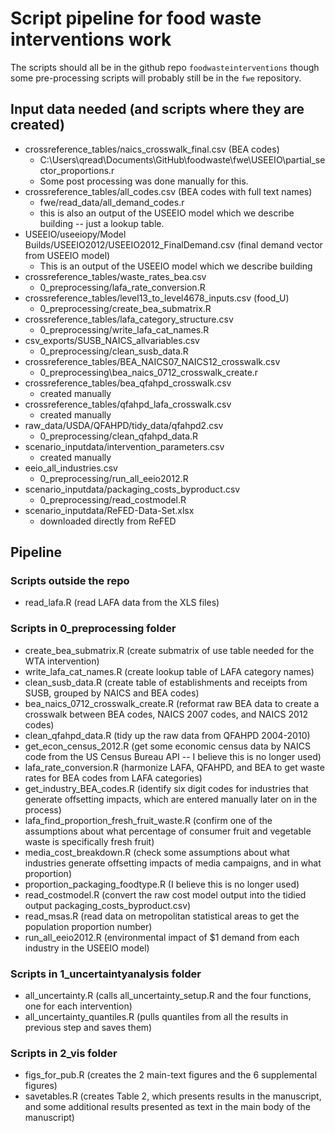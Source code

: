 # Script pipeline for food waste interventions work

The scripts should all be in the github repo `foodwasteinterventions` though some pre-processing scripts will probably still be in the `fwe` repository.

## Input data needed (and scripts where they are created)

- crossreference_tables/naics_crosswalk_final.csv (BEA codes)
  + C:\Users\qread\Documents\GitHub\foodwaste\fwe\USEEIO\partial_sector_proportions.r
  + Some post processing was done manually for this. 
- crossreference_tables/all_codes.csv (BEA codes with full text names)
  + fwe/read_data/all_demand_codes.r
  + this is also an output of the USEEIO model which we describe building -- just a lookup table.
- USEEIO/useeiopy/Model Builds/USEEIO2012/USEEIO2012_FinalDemand.csv (final demand vector from USEEIO model)
  + This is an output of the USEEIO model which we describe building
- crossreference_tables/waste_rates_bea.csv
  + 0_preprocessing/lafa_rate_conversion.R
- crossreference_tables/level13_to_level4678_inputs.csv (food_U)
  + 0_preprocessing/create_bea_submatrix.R
- crossreference_tables/lafa_category_structure.csv
  + 0_preprocessing/write_lafa_cat_names.R
- csv_exports/SUSB_NAICS_allvariables.csv
  + 0_preprocessing/clean_susb_data.R
- crossreference_tables/BEA_NAICS07_NAICS12_crosswalk.csv
  + 0_preprocessing\bea_naics_0712_crosswalk_create.r
- crossreference_tables/bea_qfahpd_crosswalk.csv
  + created manually
- crossreference_tables/qfahpd_lafa_crosswalk.csv
  + created manually
- raw_data/USDA/QFAHPD/tidy_data/qfahpd2.csv
  + 0_preprocessing/clean_qfahpd_data.R
- scenario_inputdata/intervention_parameters.csv
  + created manually
- eeio_all_industries.csv
  + 0_preprocessing/run_all_eeio2012.R
- scenario_inputdata/packaging_costs_byproduct.csv
  + 0_preprocessing/read_costmodel.R
- scenario_inputdata/ReFED-Data-Set.xlsx
  + downloaded directly from ReFED

## Pipeline

### Scripts outside the repo

- read_lafa.R (read LAFA data from the XLS files)

### Scripts in 0_preprocessing folder

- create_bea_submatrix.R (create submatrix of use table needed for the WTA intervention)
- write_lafa_cat_names.R (create lookup table of LAFA category names)
- clean_susb_data.R (create table of establishments and receipts from SUSB, grouped by NAICS and BEA codes)
- bea_naics_0712_crosswalk_create.R (reformat raw BEA data to create a crosswalk between BEA codes, NAICS 2007 codes, and NAICS 2012 codes)
- clean_qfahpd_data.R (tidy up the raw data from QFAHPD 2004-2010)
- get_econ_census_2012.R (get some economic census data by NAICS code from the US Census Bureau API -- I believe this is no longer used)
- lafa_rate_conversion.R (harmonize LAFA, QFAHPD, and BEA to get waste rates for BEA codes from LAFA categories)
- get_industry_BEA_codes.R (identify six digit codes for industries that generate offsetting impacts, which are entered manually later on in the process)
- lafa_find_proportion_fresh_fruit_waste.R (confirm one of the assumptions about what percentage of consumer fruit and vegetable waste is specifically fresh fruit)
- media_cost_breakdown.R (check some assumptions about what industries generate offsetting impacts of media campaigns, and in what proportion)
- proportion_packaging_foodtype.R (I believe this is no longer used)
- read_costmodel.R (convert the raw cost model output into the tidied output packaging_costs_byproduct.csv)
- read_msas.R (read data on metropolitan statistical areas to get the population proportion number)
- run_all_eeio2012.R (environmental impact of $1 demand from each industry in the USEEIO model)

### Scripts in 1_uncertaintyanalysis folder

- all_uncertainty.R (calls all_uncertainty_setup.R and the four functions, one for each intervention)
- all_uncertainty_quantiles.R (pulls quantiles from all the results in previous step and saves them)

### Scripts in 2_vis folder

- figs_for_pub.R (creates the 2 main-text figures and the 6 supplemental figures)
- savetables.R (creates Table 2, which presents results in the manuscript, and some additional results presented as text in the main body of the manuscript)